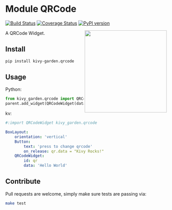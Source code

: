 # Module QRCode

[![Build Status](https://travis-ci.com/kivy-garden/qrcode.svg?branch=develop)](https://travis-ci.com/kivy-garden/qrcode)
[![Coverage Status](https://coveralls.io/repos/github/kivy-garden/qrcode/badge.svg?branch=develop)](https://coveralls.io/github/kivy-garden/qrcode?branch=develop)
[![PyPI version](https://badge.fury.io/py/kivy-garden.qrcode.svg)](https://badge.fury.io/py/kivy-garden.qrcode)

<img src="https://raw.githubusercontent.com/kivy-garden/qrcode/develop/screenshot.png?raw=True" align="right" width="256" />

A QRCode Widget.

## Install
```sh
pip install kivy-garden.qrcode
```

## Usage

Python:
```python
from kivy_garden.qrcode import QRCodeWidget
parent.add_widget(QRCodeWidget(data="Kivy Rocks"))
```

kv:
```yaml
#:import QRCodeWidget kivy_garden.qrcode

BoxLayout:
    orientation: 'vertical'
    Button:
        text: 'press to change qrcode'
        on_release: qr.data = "Kivy Rocks!"
    QRCodeWidget:
        id: qr
        data: 'Hello World'
```

## Contribute
Pull requests are welcome, simply make sure tests are passing via:
```sh
make test
```

